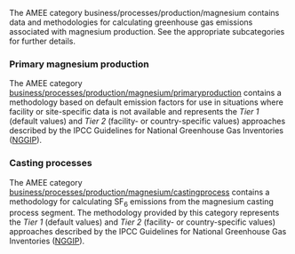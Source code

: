The AMEE category business/processes/production/magnesium contains data
and methodologies for calculating greenhouse gas emissions associated
with magnesium production. See the appropriate subcategories for further
details.

### Primary magnesium production

The AMEE category
[business/processes/production/magnesium/primaryproduction](Magnesium_primary_production)
contains a methodology based on default emission factors for use in
situations where facility or site-specific data is not available and
represents the *Tier 1* (default values) and *Tier 2* (facility- or
country-specific values) approaches described by the IPCC Guidelines for
National Greenhouse Gas Inventories
([NGGIP](http://www.ipcc-nggip.iges.or.jp/public/2006gl/vol3.html)).

### Casting processes

The AMEE category
[business/processes/production/magnesium/castingprocess](Magnesium_casting_process)
contains a methodology for calculating SF<sub>6</sub> emissions from the
magnesium casting process segment. The methodology provided by this
category represents the *Tier 1* (default values) and *Tier 2*
(facility- or country-specific values) approaches described by the IPCC
Guidelines for National Greenhouse Gas Inventories
([NGGIP](http://www.ipcc-nggip.iges.or.jp/public/2006gl/vol3.html)).
